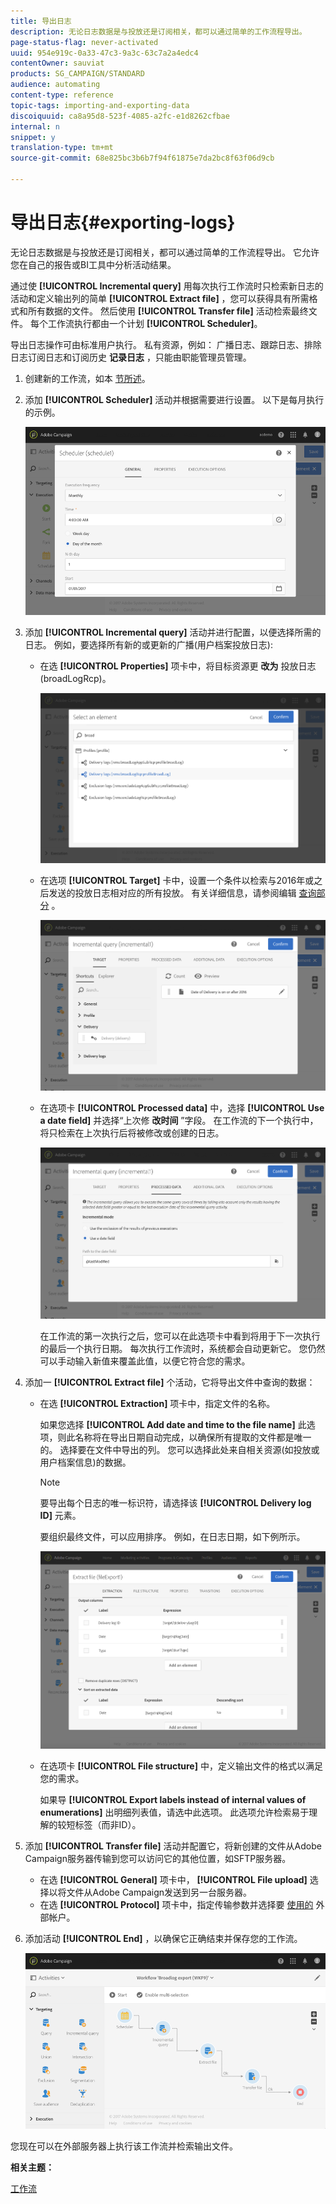 ```yaml
---
title: 导出日志
description: 无论日志数据是与投放还是订阅相关，都可以通过简单的工作流程导出。
page-status-flag: never-activated
uuid: 954e919c-0a33-47c3-9a3c-63c7a2a4edc4
contentOwner: sauviat
products: SG_CAMPAIGN/STANDARD
audience: automating
content-type: reference
topic-tags: importing-and-exporting-data
discoiquuid: ca8a95d8-523f-4085-a2fc-e1d8262cfbae
internal: n
snippet: y
translation-type: tm+mt
source-git-commit: 68e825bc3b6b7f94f61875e7da2bc8f63f06d9cb

---
```



# 导出日志{#exporting-logs}

无论日志数据是与投放还是订阅相关，都可以通过简单的工作流程导出。 它允许您在自己的报告或BI工具中分析活动结果。

通过使 **[!UICONTROL Incremental query]** 用每次执行工作流时只检索新日志的活动和定义输出列的简单 **[!UICONTROL Extract file]** ，您可以获得具有所需格式和所有数据的文件。 然后使用 **[!UICONTROL Transfer file]** 活动检索最终文件。 每个工作流执行都由一个计划 **[!UICONTROL Scheduler]**。

导出日志操作可由标准用户执行。 私有资源，例如： 广播日志、跟踪日志、排除日志订阅日志和订阅历史 **记录日志** ，只能由职能管理员管理。

1. 创建新的工作流，如本 [节所述](../../automating/using/building-a-workflow.md#creating-a-workflow)。
1. 添加 **[!UICONTROL Scheduler]** 活动并根据需要进行设置。 以下是每月执行的示例。

   ![](assets/export_logs_scheduler.png)

1. 添加 **[!UICONTROL Incremental query]** 活动并进行配置，以便选择所需的日志。 例如，要选择所有新的或更新的广播(用户档案投放日志):

   * 在选 **[!UICONTROL Properties]** 项卡中，将目标资源更 **改为** 投放日志(broadLogRcp)。

      ![](assets/export_logs_query_properties.png)

   * 在选项 **[!UICONTROL Target]** 卡中，设置一个条件以检索与2016年或之后发送的投放日志相对应的所有投放。 有关详细信息，请参阅编辑 [查询部分](../../automating/using/editing-queries.md#creating-queries) 。

      ![](assets/export_logs_query_target.png)

   * 在选项卡 **[!UICONTROL Processed data]** 中，选择 **[!UICONTROL Use a date field]** 并选择“上次修 **改时间** ”字段。 在工作流的下一个执行中，将只检索在上次执行后将被修改或创建的日志。

      ![](assets/export_logs_query_processeddata.png)

      在工作流的第一次执行之后，您可以在此选项卡中看到将用于下一次执行的最后一个执行日期。 每次执行工作流时，系统都会自动更新它。 您仍然可以手动输入新值来覆盖此值，以便它符合您的需求。

1. 添加一 **[!UICONTROL Extract file]** 个活动，它将导出文件中查询的数据：

   * 在选 **[!UICONTROL Extraction]** 项卡中，指定文件的名称。

      如果您选择 **[!UICONTROL Add date and time to the file name]** 此选项，则此名称将在导出日期自动完成，以确保所有提取的文件都是唯一的。 选择要在文件中导出的列。 您可以选择此处来自相关资源(如投放或用户档案信息)的数据。

      >[!NOTE]
      >
      >要导出每个日志的唯一标识符，请选择该 **[!UICONTROL Delivery log ID]** 元素。

      要组织最终文件，可以应用排序。 例如，在日志日期，如下例所示。

      ![](assets/export_logs_extractfile_extraction.png)

   * 在选项卡 **[!UICONTROL File structure]** 中，定义输出文件的格式以满足您的需求。

      如果导 **[!UICONTROL Export labels instead of internal values of enumerations]** 出明细列表值，请选中此选项。 此选项允许检索易于理解的较短标签（而非ID）。

1. 添加 **[!UICONTROL Transfer file]** 活动并配置它，将新创建的文件从Adobe Campaign服务器传输到您可以访问它的其他位置，如SFTP服务器。

   * 在选 **[!UICONTROL General]** 项卡中， **[!UICONTROL File upload]** 选择以将文件从Adobe Campaign发送到另一台服务器。
   * 在选 **[!UICONTROL Protocol]** 项卡中，指定传输参数并选择要 [使用的](../../administration/using/external-accounts.md#creating-an-external-account) 外部帐户。

1. 添加活动 **[!UICONTROL End]** ，以确保它正确结束并保存您的工作流。

   ![](assets/export_logs_example_workflow.png)

您现在可以在外部服务器上执行该工作流并检索输出文件。

**相关主题：**

[工作流](../../automating/using/get-started-workflows.md)
